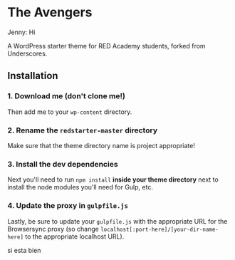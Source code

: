 # The Avengers

Jenny: Hi

A WordPress starter theme for RED Academy students, forked from Underscores.

## Installation

### 1. Download me (don't clone me!)

Then add me to your `wp-content` directory.

### 2. Rename the `redstarter-master` directory

Make sure that the theme directory name is project appropriate!

### 3. Install the dev dependencies

Next you'll need to run `npm install` **inside your theme directory** next to install the node modules you'll need for Gulp, etc.

### 4. Update the proxy in `gulpfile.js`

Lastly, be sure to update your `gulpfile.js` with the appropriate URL for the Browsersync proxy (so change `localhost[:port-here]/[your-dir-name-here]` to the appropriate localhost URL).

si esta bien
